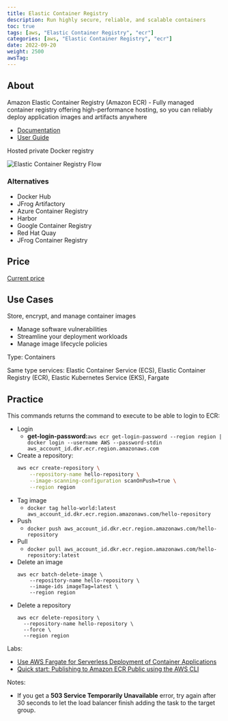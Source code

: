 ```yaml
---
title: Elastic Container Registry
description: Run highly secure, reliable, and scalable containers
toc: true
tags: [aws, "Elastic Container Registry", "ecr"]
categories: [aws, "Elastic Container Registry", "ecr"]
date: 2022-09-20
weight: 2500
awsTag:
---
```


## About

Amazon Elastic Container Registry (Amazon ECR) - Fully managed container registry offering high-performance hosting, so you can reliably deploy application images and artifacts anywhere

- [Documentation](https://aws.amazon.com/ecr/)
- [User Guide](https://docs.aws.amazon.com/ecr/?id=docs_gateway)

Hosted private Docker registry

![Elastic Container Registry Flow](https://d1.awsstatic.com/legal/AmazonElasticContainerRegistry/Product-Page-Diagram_Amazon-ECR.2f9e7f26ef78f4dc6f058f7eeb07cf696f6951c1.png)

### Alternatives

- Docker Hub
- JFrog Artifactory
- Azure Container Registry
- Harbor
- Google Container Registry
- Red Hat Quay
- JFrog Container Registry

## Price

[Current price](https://aws.amazon.com/ecr/pricing/)

## Use Cases

Store, encrypt, and manage container images

- Manage software vulnerabilities
- Streamline your deployment workloads
- Manage image lifecycle policies

Type: Containers

Same type services: Elastic Container Service (ECS), Elastic Container Registry (ECR), Elastic Kubernetes Service (EKS), Fargate

## Practice

This commands returns the command to execute to be able to login to ECR:
- Login
  - **get-login-password:**`aws ecr get-login-password --region region | docker login --username AWS --password-stdin aws_account_id.dkr.ecr.region.amazonaws.com`
- Create a repository:
    ```bash
    aws ecr create-repository \
        --repository-name hello-repository \
        --image-scanning-configuration scanOnPush=true \
        --region region
    ```
- Tag image
  - `docker tag hello-world:latest aws_account_id.dkr.ecr.region.amazonaws.com/hello-repository`
- Push
  - `docker push aws_account_id.dkr.ecr.region.amazonaws.com/hello-repository`
- Pull
  - `docker pull aws_account_id.dkr.ecr.region.amazonaws.com/hello-repository:latest`
- Delete an image
    ```
    aws ecr batch-delete-image \
        --repository-name hello-repository \
        --image-ids imageTag=latest \
        --region region
    ```
- Delete a repository
    ```
    aws ecr delete-repository \
      --repository-name hello-repository \
      --force \
      --region region
    ```

Labs: 
- [Use AWS Fargate for Serverless Deployment of Container Applications](https://cloudacademy.com/lab/use-aws-fargate-serverless-deployment-container-applications/)
- [Quick start: Publishing to Amazon ECR Public using the AWS CLI](https://docs.aws.amazon.com/AmazonECR/latest/public/getting-started-cli.html)

Notes: 
- If you get a **503 Service Temporarily Unavailable** error, try again after 30 seconds to let the load balancer finish adding the task to the target group. 
